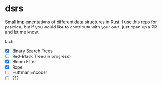 # dsrs

Small implementations of different data structures in Rust. I use this repo for practice, but if you would like to contribute with your own, just open up a PR and let me know.

List:
- [x] Binary Search Trees
- [ ] Red-Black Trees(in progress)
- [x] Bloom Filter
- [x] Rope
- [ ] Huffman Encoder
- [ ] ???
